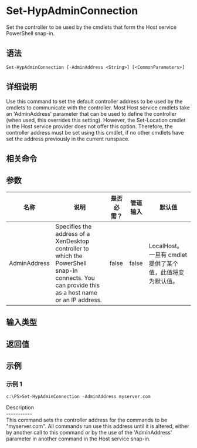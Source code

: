 # Set-HypAdminConnection

Set the controller to be used by the cmdlets that form the Host service PowerShell snap-in.

## 语法

    Set-HypAdminConnection [-AdminAddress <String>] [<CommonParameters>]
    

## 详细说明

Use this command to set the default controller address to be used by the cmdlets to communicate with the controller. Most Host service cmdlets take an 'AdminAddress' parameter that can be used to define the controller (when used, this overrides this setting). However, the Set-Location cmdlet in the Host service provider does not offer this option. Therefore, the controller address must be set using this cmdlet, if no other cmdlets have set the address previously in the current runspace.

## 相关命令

## 参数

| 名称           | 说明                                                                                                                                               | 是否必需？ | 管道输入  | 默认值                                   |
| ------------ | ------------------------------------------------------------------------------------------------------------------------------------------------ | ----- | ----- | ------------------------------------- |
| AdminAddress | Specifies the address of a XenDesktop controller to which the PowerShell snap-in connects. You can provide this as a host name or an IP address. | false | false | LocalHost。一旦有 cmdlet 提供了某个值，此值将变为默认值。 |

## 输入类型

### 

## 返回值

### 

## 示例

### 示例 1

    c:\PS>Set-HypAdminConnection -AdminAddress myserver.com
    

Description  
\---\---\-----  
This command sets the controller address for the commands to be "myserver.com". All commands run use this address until it is altered, either by another call to this command or by the use of the 'AdminAddress' parameter in another command in the Host service snap-in.